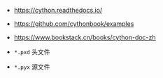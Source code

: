 

* https://cython.readthedocs.io/
* https://github.com/cythonbook/examples
* https://www.bookstack.cn/books/cython-doc-zh


* `*.pxd` 头文件
* `*.pyx` 源文件
